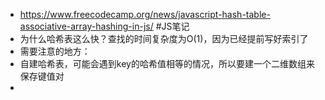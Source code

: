- https://www.freecodecamp.org/news/javascript-hash-table-associative-array-hashing-in-js/ #JS笔记
- 为什么哈希表这么快？查找的时间复杂度为O(1)，因为已经提前写好索引了
- 需要注意的地方：
- 自建哈希表，可能会遇到key的哈希值相等的情况，所以要建一个二维数组来保存键值对
-